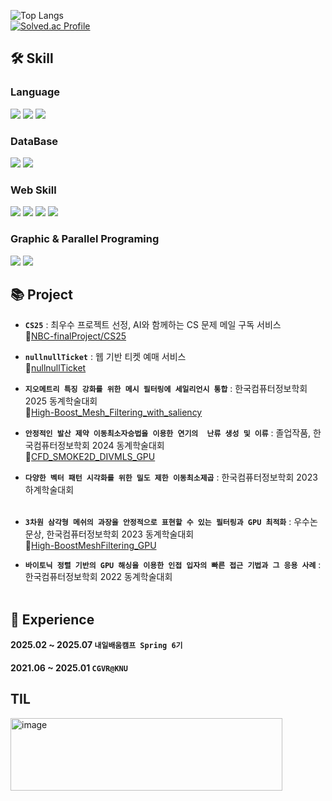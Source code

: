 ![Top Langs](https://github-readme-stats.vercel.app/api/top-langs/?username=crocusia&layout=compact&theme=merko&bg_color=ffffff)
<br>
[![Solved.ac Profile](http://mazassumnida.wtf/api/generate_badge?boj=crocusia)](https://solved.ac/crocusia)
<br>

## **🛠 Skill**

### **Language**
<p align="left">
  <img src="https://img.shields.io/badge/C++-00599C?style=for-the-badge&logo=cplusplus&logoColor=white">
  <img src="https://img.shields.io/badge/Java-2C2255?style=for-the-badge&logo=eclipseide&logoColor=white">
  <img src="https://img.shields.io/badge/Python-FAB70C?style=for-the-badge&logo=python&logoColor=white">
</p>

### **DataBase**
<p align="left">
  <img src="https://img.shields.io/badge/MySQL-4479A1?style=for-the-badge&logo=mysql&logoColor=white">
  <img src="https://img.shields.io/badge/Redis-E34F26?style=for-the-badge&logo=redis&logoColor=white">
</p>

### **Web Skill**
<p align="left">
  <img src="https://img.shields.io/badge/HTML-E34F26?style=for-the-badge&logo=html5&logoColor=white">
  <img src="https://img.shields.io/badge/CSS-663399?style=for-the-badge&logo=css&logoColor=white">
  <img src="https://img.shields.io/badge/JQuery-0769AD?style=for-the-badge&logo=jquery&logoColor=white">
   <img src="https://img.shields.io/badge/Spring-6DB33F?style=for-the-badge&logo=spring&logoColor=white">
</p>

### **Graphic & Parallel Programing**
<p align="left">
  <img src="https://img.shields.io/badge/CUDA-76B900?style=for-the-badge&logo=NVIDIA&logoColor=white">
  <img src="https://img.shields.io/badge/OpenGL-5586A4?style=for-the-badge&logo=opengl&logoColor=white">
</p>


## **📚 Project**
- **`CS25`** : 최우수 프로젝트 선정, AI와 함께하는 CS 문제 메일 구독 서비스 <br>
🔗[NBC-finalProject/CS25](https://github.com/NBC-finalProject/CS25-BE/tree/main) <br>

- **`nullnullTicket`** : 웹 기반 티켓 예매 서비스 <br>
🔗[nullnullTicket](https://github.com/pokerbearkr/nullnullTicket) <br>

- **`지오메트리 특징 강화를 위한 메시 필터링에 세일리언시 통합`** : 한국컴퓨터정보학회 2025 동계학술대회<br>
🔗[High-Boost_Mesh_Filtering_with_saliency](https://github.com/crocusia/High-Boost_Mesh_Filtering_with_Saliency) <br>

- **`안정적인 발산 제약 이동최소자승법을 이용한 연기의  난류 생성 및 이류`** : 졸업작품, 한국컴퓨터정보학회 2024 동계학술대회<br>
🔗[CFD_SMOKE2D_DIVMLS_GPU](https://github.com/crocusia/CFD_SMOKE2D_DIVMLS_GPU) <br>

- **`다양한 벡터 패턴 시각화를 위한 밀도 제한 이동최소제곱`** : 한국컴퓨터정보학회 2023 하계학술대회<br><br>

- **`3차원 삼각형 메쉬의 과장을 안정적으로 표현할 수 있는 필터링과 GPU 최적화`** : 우수논문상, 한국컴퓨터정보학회 2023 동계학술대회<br>
🔗[High-BoostMeshFiltering_GPU](https://github.com/crocusia/High-BoostMeshFiltering_GPU) <br>

- **`바이토닉 정렬 기반의 GPU 해싱을 이용한 인접 입자의 빠른 접근 기법과 그 응용 사례`** : 한국컴퓨터정보학회 2022 동계학술대회<br><br>


## **💼 Experience**

#### **2025.02 ~ 2025.07** **`내일배움캠프 Spring 6기`**<br>
#### **2021.06 ~ 2025.01** **`CGVR@KNU`**<br>

## **TIL**
[<img width="435" height="116" alt="image" src="https://github.com/user-attachments/assets/8e52ed4c-de2e-49aa-b19d-48ac5abf2981" />](https://devhippo.tistory.com/)

<!--
**crocusia/crocusia** is a ✨ _special_ ✨ repository because its `README.md` (this file) appears on your GitHub profile.

Here are some ideas to get you started:

- 🔭 I’m currently working on ...
- 🌱 I’m currently learning ...
- 👯 I’m looking to collaborate on ...
- 🤔 I’m looking for help with ...
- 💬 Ask me about ...
- 📫 How to reach me: ...
- 😄 Pronouns: ...
- ⚡ Fun fact: ...
-->
